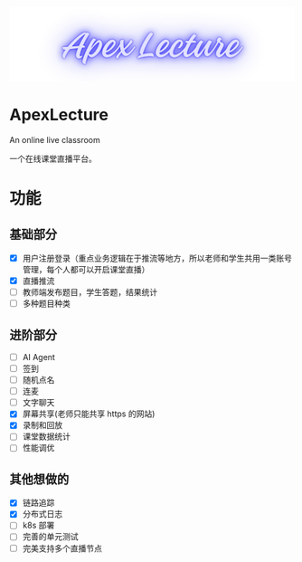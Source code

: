 ![ApexLecture](./img/ApexLecture.png)

# ApexLecture
An online live classroom

一个在线课堂直播平台。

# 功能
## 基础部分
- [x] 用户注册登录（重点业务逻辑在于推流等地方，所以老师和学生共用一类账号管理，每个人都可以开启课堂直播）
- [x] 直播推流
- [ ] 教师端发布题目，学生答题，结果统计
- [ ] 多种题目种类
## 进阶部分
- [ ] AI Agent
- [ ] 签到
- [ ] 随机点名
- [ ] 连麦
- [ ] 文字聊天
- [x] 屏幕共享(老师只能共享 https 的网站)
- [x] 录制和回放
- [ ] 课堂数据统计
- [ ] 性能调优
## 其他想做的
- [x] 链路追踪
- [x] 分布式日志
- [ ] k8s 部署
- [ ] 完善的单元测试
- [ ] 完美支持多个直播节点
